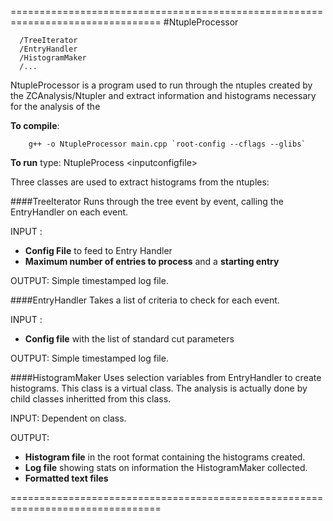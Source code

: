 ================================================================================
#NtupleProcessor

```
  /TreeIterator
  /EntryHandler
  /HistogramMaker
  /...
```

NtupleProcessor is a program used to run through the ntuples created by the
ZCAnalysis/Ntupler and extract information and histograms necessary for the 
analysis of the 

**To compile**:

```
    g++ -o NtupleProcessor main.cpp `root-config --cflags --glibs`
```

**To run** type: NtupleProcess \<inputconfigfile\>

Three classes are used to extract histograms from the ntuples:


####TreeIterator
Runs through the tree event by event, calling the EntryHandler on each event.

INPUT :
- **Config File** to feed to Entry Handler
- **Maximum number of entries to process** and a **starting entry**

OUTPUT: Simple timestamped log file.


####EntryHandler
Takes a list of criteria to check for each event.

INPUT :
- **Config file** with the list of standard cut parameters

OUTPUT: Simple timestamped log file.


####HistogramMaker
Uses selection variables from EntryHandler to create histograms. This class is a
virtual class. The analysis is actually done by child classes inheritted from
this class.

INPUT: Dependent on class.

OUTPUT:
- **Histogram file** in the root format containing the histograms created. 
- **Log file** showing stats on information the HistogramMaker collected.
- **Formatted text files**

================================================================================

